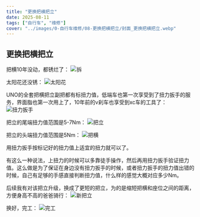 ```yaml
---
title: "更换把横把立"  
date: 2025-08-11  
tags: ["自行车", "维修"]  
cover: "../images/0-自行车维修/08-更换把横把立/封面_更换把横把立.webp"
---
```

## 更换把横把立
把横10年没动，都锈烂了：
![拆](../images/0-维修自行车/08-更换把横把立/拆.webp)

太阳花还没锈：
![太阳花](../images/0-维修自行车/08-更换把横把立/太阳花.webp)

UNO的全套把横把立副把都有标扭力值，低端车也第一次享受到了扭力扳手的服务，界面脂也第一次用上了，10年前的v刹车也享受到xc车的工具了：
![扭力扳手](../images/0-维修自行车/08-更换把横把立/扭力扳手.webp)

把立的尾端扭力值范围是5-7Nm：
![把立](../images/0-维修自行车/08-更换把横把立/把立.webp)

把立的头端扭力值范围是5Nm：
![把横](../images/0-维修自行车/08-更换把横把立/把横.webp)

用扭力扳手按标记好的扭力值上适宜的扭力就可以了。

有这么一种说法，上扭力的时候可以多靠徒手操作，然后再用扭力扳手验证扭力值。这么做是为了保证在身边没有扭力扳手的时候，或者扭力扳手的扭力值出错的时候，自己有足够的手感直接判断扭力值，什么样的感觉大概对应多少Nm。

后续我有对该把立升级，换成了更短的把立，为的是缩短把横和座位之间的距离，方便身高不高的爸爸骑行：
![新把立](../images/0-维修自行车/08-更换把横把立/新把立.webp)

换好，完工：
![完工](../images/0-维修自行车/08-更换把横把立/完工.webp)